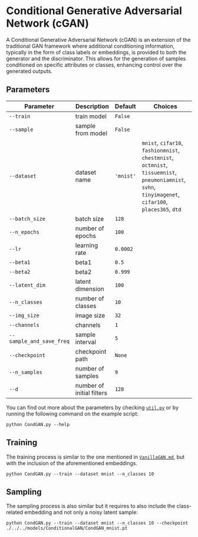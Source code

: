 # Conditional Generative Adversarial Network (cGAN)

A Conditional Generative Adversarial Network (cGAN) is an extension of the traditional GAN framework where additional conditioning information, typically in the form of class labels or embeddings, is provided to both the generator and the discriminator. This allows for the generation of samples conditioned on specific attributes or classes, enhancing control over the generated outputs.

## Parameters

| Parameter         | Description                        | Default | Choices                                                      |
|-------------------|------------------------------------|---------|--------------------------------------------------------------|
| `--train`         | train model                        | `False` |                                                              |
| `--sample`        | sample from model                  | `False` |                                                              |
| `--dataset`       | dataset name                       | `'mnist'` |`mnist`, `cifar10`, `fashionmnist`, `chestmnist`, `octmnist`, `tissuemnist`, `pneumoniamnist`, `svhn`, `tinyimagenet`, `cifar100`, `places365`, `dtd`|
| `--batch_size`    | batch size                         | `128`   |                                                              |
| `--n_epochs`      | number of epochs                   | `100`   |                                                              |
| `--lr`            | learning rate                      | `0.0002`|                                                              |
| `--beta1`         | beta1                              | `0.5`   |                                                              |
| `--beta2`         | beta2                              | `0.999` |                                                              |
| `--latent_dim`    | latent dimension                   | `100`   |                                                              |
| `--n_classes`     | number of classes                  | `10`    |                                                              |
| `--img_size`      | image size                         | `32`    |                                                              |
| `--channels`      | channels                           | `1`     |                                                              |
| `--sample_and_save_freq` | sample interval                  | `5`     |                                                              |
| `--checkpoint`    | checkpoint path                    | `None`  |                                                              |
| `--n_samples`     | number of samples                  | `9`     |                                                              |
| `--d`             | number of initial filters          | `128`   |                                                              |

You can find out more about the parameters by checking [`util.py`](./../src/generativezoo/utils/util.py) or by running the following command on the example script:

    python CondGAN.py --help

## Training

The training process is similar to the one mentioned in [`VanillaGAN.md`](VanillaGAN.md), but with the inclusion of the aforementioned embeddings.

    python CondGAN.py --train --dataset mnist --n_classes 10

## Sampling

The sampling process is also similar but it requires to also include the class-related embedding and not only a noisy latent sample:

    python CondGAN.py --train --dataset mnist --n_classes 10 --checkpoint ./../../models/ConditionalGAN/CondGAN_mnist.pt